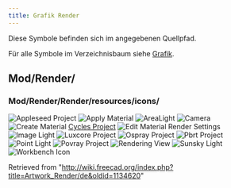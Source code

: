 ```yaml
---
title: Grafik Render
---
```

Diese Symbole befinden sich im angegebenen Quellpfad.

Für alle Symbole im Verzeichnisbaum siehe [Grafik](/Artwork/de "Artwork/de").

## Mod/Render/

### Mod/Render/Render/resources/icons/

![Appleseed Project](/images/Render_Appleseed.svg)
![Apply Material](/images/Render_ApplyMaterial.svg)
![AreaLight](/images/Render_AreaLight.svg)
![Camera](/images/Camera-photo.svg)
![Create Material](/images/Arch_SetMaterial.svg)
[Cycles Project](/index.php?title=Special:Upload&wpDestFile=Blender.svg "File:Blender.svg")
![Edit Material Render Settings](/images/Render_EditMaterialRenderSettings.svg)
![Image Light](/images/Render_ImageLight.svg)
![Luxcore Project](/images/Render_Luxcore.svg)
![Ospray Project](/images/Render_Ospray.svg)
![Pbrt Project](/images/Render_Pbrt.svg)
![Point Light](/images/Render_PointLight.svg)
![Povray Project](/images/Render_Povray.svg)
![Rendering View](/images/Render_RenderingView.svg)
![Sunsky Light](/images/Render_SunskyLight.svg)
![Workbench Icon](/images/Render_workbench_icon.svg)

Retrieved from "<http://wiki.freecad.org/index.php?title=Artwork_Render/de&oldid=1134620>"